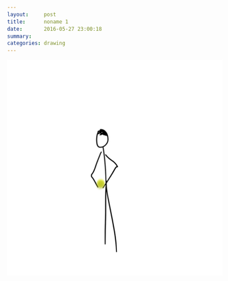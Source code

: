 ```yaml
---
layout:     post
title:      noname 1
date:       2016-05-27 23:00:18
summary:    
categories: drawing
---
```

![noname 1](/images/diary/noname-1.png "dirty ball, a metaphor.")
